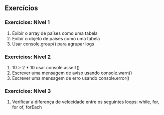 ## Exercícios

### Exercícios: Nível 1

1. Exibir o array de países como uma tabela
2. Exibir o objeto de países como uma tabela
3. Usar console.group() para agrupar logs

### Exercícios: Nível 2

1. 10 > 2 * 10 usar console.assert()
2. Escrever uma mensagem de aviso usando console.warn()
3. Escrever uma mensagem de erro usando console.error()

### Exercícios: Nível 3

1. Verificar a diferença de velocidade entre os seguintes loops: while, for, for of, forEach